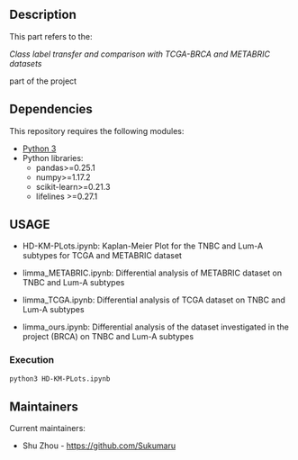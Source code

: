 ## Description

This part refers to the:

*Class label transfer and comparison with TCGA-BRCA and METABRIC datasets* 

part of the project



## Dependencies


This repository requires the following modules:

* [Python 3](https://www.python.org/downloads/)
* Python libraries:
   * pandas>=0.25.1
   * numpy>=1.17.2
   * scikit-learn>=0.21.3
   * lifelines >=0.27.1


## USAGE

* HD-KM-PLots.ipynb: Kaplan-Meier Plot for the TNBC and Lum-A subtypes for TCGA and METABRIC dataset

* limma_METABRIC.ipynb: Differential analysis of METABRIC dataset on TNBC and Lum-A subtypes

* limma_TCGA.ipynb: Differential analysis of TCGA dataset on TNBC and Lum-A subtypes

* limma_ours.ipynb: Differential analysis of the dataset investigated in the project (BRCA) on TNBC and Lum-A subtypes

### Execution
```bash
python3 HD-KM-PLots.ipynb
```
## Maintainers

Current maintainers:
 * Shu Zhou - https://github.com/Sukumaru
